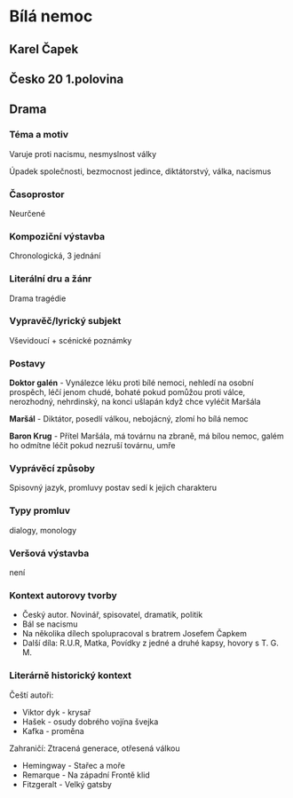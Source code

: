 # Bílá nemoc
## Karel Čapek
## Česko 20 1.polovina
## Drama

### Téma a motiv
Varuje proti nacismu, nesmyslnost války

Úpadek společnosti, bezmocnost jedince, diktátorstvý, válka, nacismus 
### Časoprostor
Neurčené 
### Kompoziční výstavba
Chronologická, 3 jednání
### Literální dru a žánr
Drama tragédie
### Vypravěč/lyrický subjekt
Vševidoucí + scénické poznámky
### Postavy
**Doktor galén** - Vynálezce léku proti bílé nemoci, nehledí na osobní prospěch, léčí jenom chudé, bohaté pokud pomůžou proti válce, nerozhodný, nehrdinský, na konci ušlapán když chce vyléčit Maršála

**Maršál** - Diktátor, posedlí válkou, nebojácný, zlomí ho bílá nemoc

**Baron Krug** - Přítel Maršála, má továrnu na zbraně, má bílou nemoc, galém ho odmítne léčit pokud nezruší továrnu, umře

### Vyprávěcí způsoby
Spisovný jazyk, promluvy postav sedí k jejich charakteru
### Typy promluv
dialogy, monology
### Veršová výstavba
není
### Kontext autorovy tvorby
* Český autor. Novinář, spisovatel, dramatik, politik
* Bál se nacismu
* Na několika dílech spolupracoval s bratrem Josefem Čapkem
* Další díla: R.U.R, Matka, Povídky z jedné a druhé kapsy, hovory s T. G. M.
### Literárně historický kontext
Čeští autoři:
* Viktor dyk - krysař
* Hašek - osudy dobrého vojína švejka
* Kafka - proměna

Zahraničí: Ztracená generace, otřesená válkou
* Hemingway - Stařec a moře
* Remarque - Na západní Frontě klid
* Fitzgeralt - Velký gatsby
